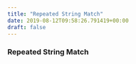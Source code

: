 ```yaml
---
title: "Repeated String Match"
date: 2019-08-12T09:58:26.791419+00:00
draft: false
---
```


### Repeated String Match
